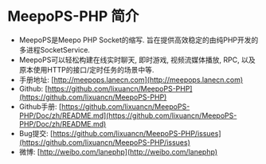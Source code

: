 # MeepoPS-PHP 简介

- MeepoPS是Meepo PHP Socket的缩写. 旨在提供高效稳定的由纯PHP开发的多进程SocketService.
- MeepoPS可以轻松构建在线实时聊天, 即时游戏, 视频流媒体播放, RPC, 以及原本使用HTTP的接口/定时任务的场景中等.
- 手册地址: [http://meepops.lanecn.com](http://meepops.lanecn.com)
- Github: [https://github.com/lixuancn/MeepoPS-PHP](https://github.com/lixuancn/MeepoPS-PHP)
- Github手册: [https://github.com/lixuancn/MeepoPS-PHP/Doc/zh/README.md](https://github.com/lixuancn/MeepoPS-PHP/Doc/zh/README.md)
- Bug提交: [https://github.com/lixuancn/MeepoPS-PHP/issues](https://github.com/lixuancn/MeepoPS-PHP/issues)
- 微博: [http://weibo.com/lanephp](http://weibo.com/lanephp)